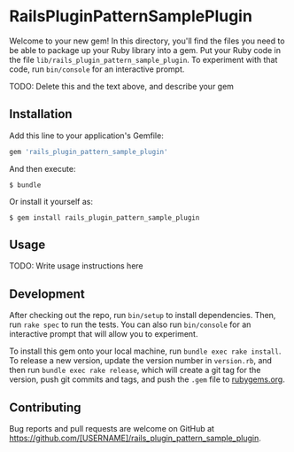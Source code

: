 # RailsPluginPatternSamplePlugin

Welcome to your new gem! In this directory, you'll find the files you need to be able to package up your Ruby library into a gem. Put your Ruby code in the file `lib/rails_plugin_pattern_sample_plugin`. To experiment with that code, run `bin/console` for an interactive prompt.

TODO: Delete this and the text above, and describe your gem

## Installation

Add this line to your application's Gemfile:

```ruby
gem 'rails_plugin_pattern_sample_plugin'
```

And then execute:

    $ bundle

Or install it yourself as:

    $ gem install rails_plugin_pattern_sample_plugin

## Usage

TODO: Write usage instructions here

## Development

After checking out the repo, run `bin/setup` to install dependencies. Then, run `rake spec` to run the tests. You can also run `bin/console` for an interactive prompt that will allow you to experiment.

To install this gem onto your local machine, run `bundle exec rake install`. To release a new version, update the version number in `version.rb`, and then run `bundle exec rake release`, which will create a git tag for the version, push git commits and tags, and push the `.gem` file to [rubygems.org](https://rubygems.org).

## Contributing

Bug reports and pull requests are welcome on GitHub at https://github.com/[USERNAME]/rails_plugin_pattern_sample_plugin.
